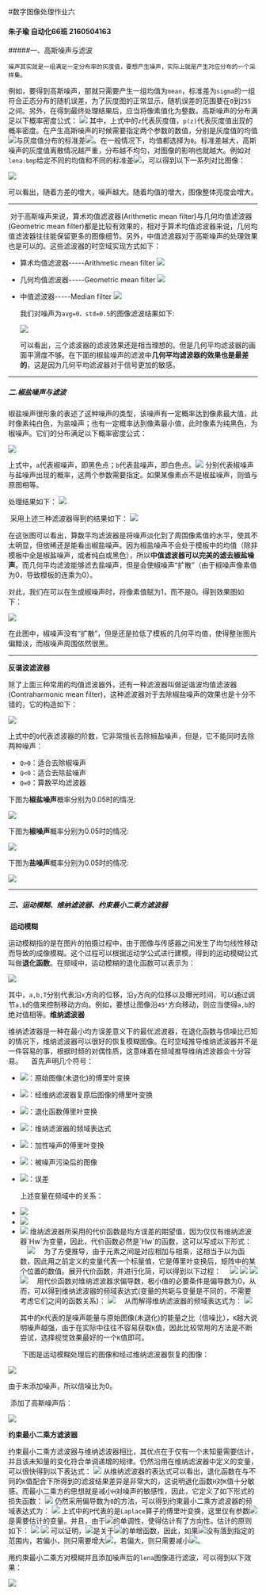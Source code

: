 #数字图像处理作业六

#### 朱子瑜 自动化66班 2160504163

#####一、高斯噪声与滤波

	噪声其实就是一组满足一定分布率的灰度值，要想产生噪声，实际上就是产生对应分布的一个采样集。
​	例如，要得到高斯噪声，那就只需要产生一组均值为`mean`，标准差为`sigma`的一组符合正态分布的随机误差，为了灰度图的正常显示，随机误差的范围要在`0`到`255`之间。另外，在得到最终处理结果后，应当将像素值化为整数。
​	高斯噪声的分布满足以下概率密度公式：
<img src= eq1.gif />
​	其中，上式中的`z`代表灰度值，`p(z)`代表灰度值出现的概率密度。在产生高斯噪声的时候需要指定两个参数的数值，分别是灰度值的均值<img src= eq2.gif />与灰度值分布的标准差<img src= eq3.gif />。在一般情况下，均值都选择为`0`。标准差越大，高斯噪声的灰度值离散情况越严重，分布越不均匀，对图像的影响也就越大。例如对`lena.bmp`给定不同的均值和不同的标准差<img src= eq3.gif />，可以得到以下一系列对比图像：

<img src= task1_1.jpg />

​	可以看出，随着方差的增大，噪声越大。随着均值的增大，图像整体亮度会增大。

---


​	对于高斯噪声来说，算术均值滤波器(Arithmetic mean filter)与几何均值滤波器(Geometric mean filter)都是比较有效果的，相对于算术均值滤波器来说，几何均值滤波器往往能保留更多的图像细节。另外，中值滤波器对于高斯噪声的处理效果也是可以的。这些滤波器的时空域实现方式如下：

- 算术均值滤波器-----Arithmetic mean filter
  <img src= eq8.gif />

- 几何均值滤波器-----Geometric mean filter
  <img src= eq9.gif />

- 中值滤波器-----Median filter
  <img src= eq10.gif />

  我们对噪声为`avg=0，std=0.5`的图像滤波结果如下:

  <img src = task1_2.jpg />

  ​	可以看出，三个滤波器的滤波效果还是相当理想的。但是几何平均滤波器的画面平滑度不够。在下面的椒盐噪声的滤波中**几何平均滤波器的效果也是最差的**，这是因为几何平均滤波器对于信号更加的敏感。

---

##### 二.椒盐噪声与滤波

​	椒盐噪声很形象的表述了这种噪声的类型，该噪声有一定概率达到像素最大值，此时像素纯白色，为盐噪声；也有一定概率达到像素最小值，此时像素为纯黑色，为椒噪声。它们的分布满足以下概率密度公式：

<img src= eq4.gif />

​	上式中，`a`代表椒噪声，即黑色点；`b`代表盐噪声，即白色点。<img src= eq5.gif /> 分别代表椒噪声与盐噪声出现的概率，这两个参数需要指定。如果某像素点不是椒盐噪声，则值与原图相等。

处理结果如下：
<img src=task2_1.jpg />

​	采用上述三种滤波器得到的结果如下：
<img src=task2_2_fault.jpg />

​	在这张图可以看出，算数平均滤波器是将噪声淡化到了周围像素值的水平，使其不太明显，但依稀还是能看出椒盐噪声。因为椒盐噪声不会处于模板中的均值（除非模板中全是椒盐噪声，或者纯白或黑色），所以**中值滤波器可以完美的滤去椒盐噪声**。而几何平均滤波能够滤去盐噪声，但是会使椒噪声“扩散”（由于椒噪声像素值为0，导致模板的连乘为0）。

​	对此，我们在可以在生成椒噪声时，将像素值赋为1，而不是0。得到效果图如下：

<img src= task2_2.jpg />

​	在此图中，椒噪声没有“扩散”，但是还是拉低了模板的几何平均值，使得整张图片偏黯淡，而椒噪声周围依然很黑。

---
**反谐波滤波器**

​	除了上面三种常用的均值滤波器外，还有一种滤波器叫做逆谐波均值滤波器(Contraharmonic mean filter)，这种滤波器对于去除椒盐噪声的效果也是十分不错的，它的构造如下：

<img src= eq12.gif />

上式中的`Q`代表滤波器的阶数，它非常擅长去除椒盐噪声，但是，它不能同时去除两种噪声：

- `Q>0`：适合去除椒噪声
- `Q<0`：适合去除盐噪声
- `Q=0`：算数平均滤波器

下图为**椒盐噪声**概率分别为0.05时的情况:

<img src= task2_3.jpg />

下图为**椒噪声**概率分别为0.05时的情况:

<img src=task2_4.jpg />

  下图为**盐噪声**概率分别为0.05时的情况:

<img src=task2_5.jpg />

---

##### 三、运动模糊、维纳滤波器、约束最小二乘方滤波器

​	**运动模糊**

​	运动模糊指的是在图片的拍摄过程中，由于图像与传感器之间发生了均匀线性移动而导致的成像模糊。这个过程可以根据运动学公式进行建模，得到的运动模糊公式叫做**退化函数**。在频域中，运动模糊的退化函数可以表示为：

<img src= eq15.gif />

​	其中，`a,b,T`分别代表沿`x`方向的位移，沿`y`方向的位移以及曝光时间，可以通过调节`a,b`的值来控制移动方向。例如，要想让图像沿`45°`方向移动，则应当使得`a,b`的绝对值相等。
​	**维纳滤波器**

维纳滤波器是一种在最小均方误差意义下的最优滤波器，在退化函数与信噪比已知的情况下，维纳滤波器可以很好的恢复模糊图像。在时空域推导维纳滤波器并不是一件容易的事，根据时频的对偶性质，这意味着在频域推导维纳滤波器会十分容易。
&emsp;首先声明几个符号：

- <img src= eq17.gif />：原始图像(未退化)的傅里叶变换

- <img src= eq16.gif />：经维纳滤波器复原后图像的傅里叶变换

- <img src= eq18.gif />：退化函数傅里叶变换

- <img src= eq19.gif />：维纳滤波器的频域表达式

- <img src= eq20.gif />：加性噪声的傅里叶变换

- <img src= eq22.gif />：被噪声污染后的图像

- <img src= eq21.gif />：误差

  上述变量在频域中的关系：

  

* <img src= eq23.gif />

* <img src= eq24.gif />

* <img src= eq25.gif />
  维纳滤波器所采用的代价函数是均方误差的期望值，因为仅仅有维纳滤波器`Hw`为变量，因此，代价函数必然是`Hw`的函数，这可以写成以下形式：
  &emsp;<img src= eq26.gif />
  &emsp;为了方便推导，由于元素之间是对应相加与相乘，这相当于以为函数，因此用之前定义的变量代表一个标量值，它是傅里叶变换后，矩阵中的某个位置的数值。展开代价函数，并进行化简，可以得到以下过程：
  &emsp;<img src= eq29.gif />
  <img src= eq27.gif />
  <img src= eq28.gif />
  <img src= eq30.gif />
  &emsp;用代价函数对维纳滤波器求偏导数，极小值的必要条件是偏导数为0，从而，可以得到维纳滤波器的频域表达式(变量的共轭与变量是不同的，不需要考虑它们之间的函数关系)：
  <img src= eq31.gif />
  &emsp;从而解得维纳滤波器的频域表达式为：
  <img src= eq32.gif />

  ​	其中的`K`代表的是噪声能量与原始图像(未退化)的能量之比（信噪比），`K`越大说明噪声越强，由于在实际中往往不容易获取`K`值，因此比较常用的方法是不断尝试，选择视觉效果最好的一个`K`值即可。

  ​	下图是运动模糊处理后的图像和经过维纳滤波器恢复的图像：

<img src= task3_1.jpg />

由于未添加噪声，所以信噪比为0。

​	添加了高斯噪声后：

<img src= task3_2.jpg />

**约束最小二乘方滤波器**

​	约束最小二乘方滤波器与维纳滤波器相比，其优点在于仅有一个未知量需要估计，并且该未知量的变化符合单调递增的规律。
​	仍然沿用在维纳滤波器中定义的变量，可以很快得到以下表达式：
<img src= eq33.gif />
从维纳滤波器的表达式可以看出，退化函数在与不同的`K`值配合下所得到的滤波结果差异是非常大的，这说明退化函数`H`对`K`值十分敏感。而最小二乘方的思想就是减小`H`对噪声的敏感性，因此，它定义了如下形式的损失函数：
<img src= eq34.gif />
​	仍然采用偏导数为`0`的方法，可以得到约束最小二乘方滤波器的频域表达式为：
<img src= eq35.gif />
​	上式中的`P`代表的是`Laplace`算子的傅里叶变换，这里仅有参数<img src= eq36.gif />是需要估计的变量。并且，由于<img src= eq36.gif />的单调性，使得估计有了方向性。估计的原则如下：
<img src= eq37.gif />
<img src= eq38.gif />
可以证明，<img src= eq39.gif />是关于<img src= eq36.gif />的单增函数，因此，如果<img src= eq39.gif />没有落到指定的范围内，若偏小，则只需要增大<img src= eq36.gif />，若偏大，则只需要减小<img src= eq36.gif />。

​	用约束最小二乘方对模糊并且添加噪声后的`lena`图像进行滤波，可以得到以下效果：

<img src= task3_3.jpg />


